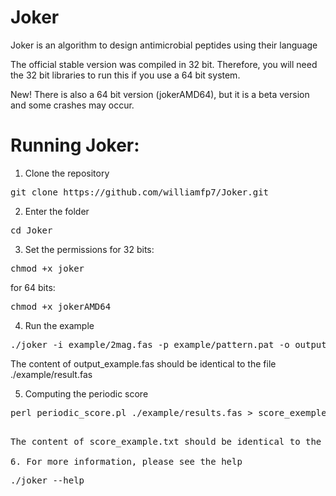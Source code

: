 # Joker
Joker is an algorithm to design antimicrobial peptides using their language

The official stable version was compiled in 32 bit. Therefore, you will need the 32 bit libraries to run this if you use a 64 bit system.

New! There is also a 64 bit version (jokerAMD64), but it is a beta version and some crashes may occur.

# Running Joker:

1. Clone the repository
<pre>git clone https://github.com/williamfp7/Joker.git</pre>

2. Enter the folder
<pre>cd Joker</pre>

3. Set the permissions
for 32 bits:
<pre>chmod +x joker</pre>
for 64 bits:
<pre>chmod +x jokerAMD64</pre>

4. Run the example
<pre>./joker -i example/2mag.fas -p example/pattern.pat -o output_example.fas</pre>

The content of output_example.fas should be identical to the file ./example/result.fas

5. Computing the periodic score
<pre>perl periodic_score.pl ./example/results.fas > score_exemple.txt<pre>

The content of score_example.txt should be identical to the file ./example/score.txt

6. For more information, please see the help
<pre>./joker --help</pre>